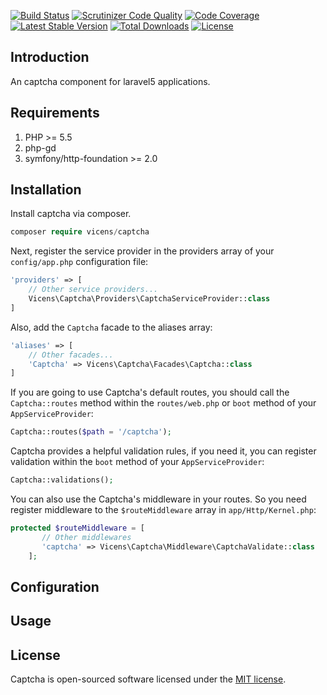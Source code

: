 
[![Build Status](https://scrutinizer-ci.com/g/vicens/captcha/badges/build.png?b=master)](https://scrutinizer-ci.com/g/vicens/captcha/build-status/master)
[![Scrutinizer Code Quality](https://scrutinizer-ci.com/g/vicens/captcha/badges/quality-score.png?b=master)](https://scrutinizer-ci.com/g/vicens/captcha/?branch=master)
[![Code Coverage](https://scrutinizer-ci.com/g/vicens/captcha/badges/coverage.png?b=master)](https://scrutinizer-ci.com/g/vicens/captcha/?branch=master)
[![Latest Stable Version](https://poser.pugx.org/vicens/captcha/v/stable)](https://packagist.org/packages/vicens/captcha)
[![Total Downloads](https://poser.pugx.org/vicens/captcha/downloads)](https://packagist.org/packages/vicens/captcha)
[![License](https://poser.pugx.org/vicens/captcha/license)](https://packagist.org/packages/vicens/captcha)

## Introduction

An captcha component for laravel5 applications.

## Requirements
1. PHP >= 5.5
2. php-gd
3. symfony/http-foundation >= 2.0

## Installation

Install captcha via composer.

```php
composer require vicens/captcha
```

Next, register the service provider in the providers array of your `config/app.php` configuration file:

```php
'providers' => [
    // Other service providers...
    Vicens\Captcha\Providers\CaptchaServiceProvider::class
]
```

Also, add the `Captcha` facade to the aliases array:

```php
'aliases' => [
    // Other facades...
    'Captcha' => Vicens\Captcha\Facades\Captcha::class
]
```

If you are going to use Captcha's default routes, you should call the `Captcha::routes` method within the `routes/web.php` or `boot` method of your  `AppServiceProvider`:

```php
Captcha::routes($path = '/captcha');
```

Captcha provides a helpful validation rules, if you need it, you can register validation within the `boot` method of your `AppServiceProvider`:

```php
Captcha::validations();
```

You can also use the Captcha's middleware in your routes. So you need register middleware to the `$routeMiddleware` array in `app/Http/Kernel.php`:

```php
protected $routeMiddleware = [
       // Other middlewares
       'captcha' => Vicens\Captcha\Middleware\CaptchaValidate::class
    ];
```

## Configuration

## Usage

## License

Captcha is open-sourced software licensed under the [MIT license](http://opensource.org/licenses/MIT).
